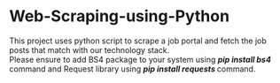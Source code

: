 # Web-Scraping-using-Python
This project uses python script to scrape a job portal and fetch the job posts that match with our technology stack. <br />
Please ensure to add BS4 package to your system using <strong><em> pip install bs4 </em></strong> command and Request library using <strong><em> pip install requests </em></strong> command.
